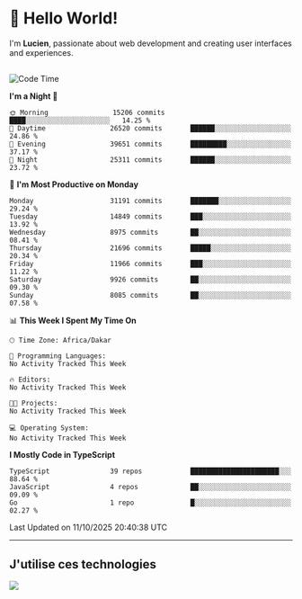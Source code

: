 # 👋 Hello World!

I'm **Lucien**, passionate about web development and creating user interfaces and experiences.

##

<!--START_SECTION:waka-->
![Code Time](http://img.shields.io/badge/Code%20Time-3%2C921%20hrs%2018%20mins-blue)

**I'm a Night 🦉** 

```text
🌞 Morning                15206 commits       ████░░░░░░░░░░░░░░░░░░░░░   14.25 % 
🌆 Daytime                26520 commits       ██████░░░░░░░░░░░░░░░░░░░   24.86 % 
🌃 Evening                39651 commits       █████████░░░░░░░░░░░░░░░░   37.17 % 
🌙 Night                  25311 commits       ██████░░░░░░░░░░░░░░░░░░░   23.72 % 
```
📅 **I'm Most Productive on Monday** 

```text
Monday                   31191 commits       ███████░░░░░░░░░░░░░░░░░░   29.24 % 
Tuesday                  14849 commits       ███░░░░░░░░░░░░░░░░░░░░░░   13.92 % 
Wednesday                8975 commits        ██░░░░░░░░░░░░░░░░░░░░░░░   08.41 % 
Thursday                 21696 commits       █████░░░░░░░░░░░░░░░░░░░░   20.34 % 
Friday                   11966 commits       ███░░░░░░░░░░░░░░░░░░░░░░   11.22 % 
Saturday                 9926 commits        ██░░░░░░░░░░░░░░░░░░░░░░░   09.30 % 
Sunday                   8085 commits        ██░░░░░░░░░░░░░░░░░░░░░░░   07.58 % 
```


📊 **This Week I Spent My Time On** 

```text
🕑︎ Time Zone: Africa/Dakar

💬 Programming Languages: 
No Activity Tracked This Week

🔥 Editors: 
No Activity Tracked This Week

🐱‍💻 Projects: 
No Activity Tracked This Week

💻 Operating System: 
No Activity Tracked This Week
```

**I Mostly Code in TypeScript** 

```text
TypeScript               39 repos            ██████████████████████░░░   88.64 % 
JavaScript               4 repos             ██░░░░░░░░░░░░░░░░░░░░░░░   09.09 % 
Go                       1 repo              █░░░░░░░░░░░░░░░░░░░░░░░░   02.27 % 
```




 Last Updated on 11/10/2025 20:40:38 UTC
<!--END_SECTION:waka-->
---

## J'utilise ces technologies

<p align="left">
  <a href="https://skillicons.dev">
    <img src="https://skillicons.dev/icons?i=ts,js,go,ruby,css,scss,tailwind,react,vite,nextjs,docker,figma,ableton" />
  </a>
</p>


